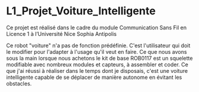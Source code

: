 # L1_Projet_Voiture_Intelligente
Ce projet est réalisé dans le cadre du module Communication Sans Fil en Licence 1 à l’Université Nice Sophia Antipolis

Ce robot "voiture" n'a pas de fonction prédéfinie. C'est l'utilisateur qui doit le modifier pour l'adapter à l'usage qu'il veut en faire. Ce que nous avons sous la main lorsque nous achetons le kit de base ROB0117 est un squelette modifiable avec nombreux modules et capteurs, à assembler et coder.
Ce que j'ai réussi à réaliser dans le temps dont je disposais, c'est une voiture intelligente capable de se déplacer de manière autonome en évitant les obstacles.
